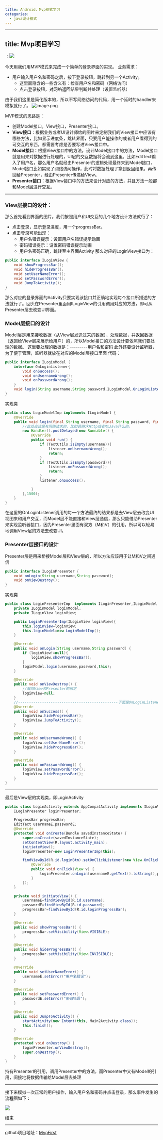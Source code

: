 ```yaml
---
title: Android，Mvp模式学习
categories:
  - java设计模式
---
```


---
title: Mvp项目学习
---

：![](http://upload-images.jianshu.io/upload_images/7177220-093073e0a91663a0.png?imageMogr2/auto-orient/strip%7CimageView2/2/w/300)

今天用我们用MVP模式来完成一个简单的登录界面的实现。
业务需求：
* 用户输入用户名和密码之后，按下登录按钮，跳转到另一个Activity。
	* 这里面隐含的一些含义有：检查用户名和密码（网络访问）
	* 点击登录按钮，对网络返回结果判断并处理（设置监听器）

由于我们这里是简化版本的，所以不写网络访问的代码，用一个延时的handler来模拟就行了。
![image.png](http://upload-images.jianshu.io/upload_images/7177220-d7a80cf13b6f5fe9.png?imageMogr2/auto-orient/strip%7CimageView2/2/w/300)

MVP模式的思路是：
* 创建Model接口，View接口，Presenter接口。
* **View接口**：根据业务或者UI设计师给的图片来定制我们的View接口中应该有哪些方法，比如显示进度条，跳转界面，只要用户能操作的或者用户看得到的可交互的东西，都需要考虑是否要写进View接口中。
* **Model接口**：根据View接口中的方法，设计Model接口中的方法，Model接口就是用来对数据进行处理的，UI层的交互数据将会流到这里，比如EditText输入了用户名，那么用户名就经由Presenter的逻辑处理最终来到Model接口，Model接口比如实现了网络访问操作，此时将数据处理了拿到返回结果，再传回给Presenter，经由Presenter传递给View。
* **Presenter接口**：根据View接口中的方法来设计对应的方法，并且方法一般都和Model层进行交互。

---
### View层接口的设计：
那么首先看到界面的图片，我们按照用户和UI交互的几个地方设计方法就行了：
* 点击登录，显示登录进度，用一个progressBar。
* 点击登录可能出现：
	* 用户名错误提示：设置用户名错误提示动画
	* 密码错误提示：设置密码错误提示动画
	* 用户名密码正确，跳转至主界面Activity
那么对应的LoginView接口为：
``` java
public interface ILoginView {
    void showProgressBar();
    void hideProgressBar();
    void setUserNameError();
    void setPasswordError();
    void JumpToActivity();
}
```
那么对应的登录界面的Activity只要实现该接口并正确地实现每个接口所描述的方法就行了。回头在Presenter里面用ILoginView的引用调用对应的方法，即可从Presenter层去改变UI界面。

### Model层接口的设计
Model层是用来接收数据（从View层发送过来的数据），处理数据，并返回数据（返回给View层来展示给用户）的，所以Model接口的方法设计要依照我们要处理的数据。
这里要处理的数据是：---------用户名和密码
此外还要设计监听器，为了便于管理，监听器就放在对应的Model层接口里面
代码：
```java
public interface ILoginModel {
    interface OnLoginListener{
        void onSuccess();
        void onUsernameWrong();
        void onPasswordWrong();
    }
    void login(String username,String password,ILoginModel.OnLoginListener listener);
}
```
实现类
``` java
public class LoginModelImp implements ILoginModel {
    @Override
    public void login(final String username, final String password, final OnLoginListener listener) {
        //此处应该是有网络请求的，比如调用OkHttp或者RxJava什么的。
        new Handler().postDelayed(new Runnable() {
            @Override
            public void run() {
                if (TextUtils.isEmpty(username)){
                    listener.onUsernameWrong();
                    return;
                }
                if (TextUtils.isEmpty(password)){
                    listener.onPasswordWrong();
                    return;
                }
                listener.onSuccess();

            }
        },1500);
    }
}
```
在这里的OnLoginListener调用的每一个方法最终的结果都是去View层去改变UI视图来和用户交互，而Model层不能直接和View层通信，那么只能借助Presenter来实现监听器接口，因为Presenter里面有双方（M和V）的引用，所以可以轻易地调用View层的方法去改变UI。
### Presenter层接口的设计
Presenter层是用来桥接Model层和View层的，所以方法应该用于让M和V之间通信
``` java
public interface ILoginPresenter {
    void onLogin(String username,String password);
    void onViewDestroy();
}
```
实现类
``` java
public class LoginPresenterImp  implements ILoginPresenter,ILoginModel.OnLoginListener{
    private ILoginModel loginModel;
    private ILoginView loginView;

    public LoginPresenterImp(ILoginView loginView){
        this.loginView=loginView;
        this.loginModel=new LoginModelImp();
    }

    @Override
    public void onLogin(String username,String password) {
        if (loginView!=null){
            loginView.showProgressBar();
        }
        loginModel.login(username,password,this);
    }

    @Override
    public void onViewDestroy() {
        //解除View和Presenter的绑定
        loginView=null;
    }
    //----------------------------------------------下面是OnLoginListener
    @Override
    public void onSuccess() {
        loginView.hideProgressBar();
        loginView.JumpToActivity();
    }

    @Override
    public void onUsernameWrong() {
        loginView.setUserNameError();
        loginView.hideProgressBar();
    }

    @Override
    public void onPasswordWrong() {
        loginView.setPasswordError();
        loginView.hideProgressBar();
    }
}
```
---
最后是View层的实现类，即LoginActivity
``` java
public class LoginActivity extends AppCompatActivity implements ILoginView{
    ILoginPresenter loginPresenter;

    ProgressBar progressBar;
    EditText usernameE,passwordE;
    @Override
    protected void onCreate(Bundle savedInstanceState) {
        super.onCreate(savedInstanceState);
        setContentView(R.layout.activity_main);
        initiateView();
        loginPresenter=new LoginPresenterImp(this);

        findViewById(R.id.loginBtn).setOnClickListener(new View.OnClickListener() {
            @Override
            public void onClick(View v) {
                loginPresenter.onLogin(usernameE.getText().toString(),passwordE.getText().toString());
            }
        });
    }

    private void initiateView() {
        usernameE=findViewById(R.id.username);
        passwordE=findViewById(R.id.password);
        progressBar=findViewById(R.id.loginProgressBar);
    }

    @Override
    public void showProgressBar() {
        progressBar.setVisibility(View.VISIBLE);
    }

    @Override
    public void hideProgressBar() {
        progressBar.setVisibility(View.INVISIBLE);
    }

    @Override
    public void setUserNameError() {
        usernameE.setError("用户名错误");
    }

    @Override
    public void setPasswordError() {
        passwordE.setError("密码错误");
    }

    @Override
    public void JumpToActivity() {
        startActivity(new Intent(this, Main2Activity.class));
        this.finish();
    }

    @Override
    protected void onDestroy() {
        loginPresenter.onViewDestroy();
        super.onDestroy();
    }
}
```
持有Presenter的引用，调用Presenter中的方法，而Presenter中又有Model的引用，间接地将数据传输给Model层去处理

---
接下来模拟一次正常的用户操作，输入用户名和密码并点击登录，那么事件发生的流程图如下：

![](http://upload-images.jianshu.io/upload_images/7177220-6046df2a6e861014.png?imageMogr2/auto-orient/strip%7CimageView2/2/w/1240)

结束

---
github项目地址：[MvpFirst](https://github.com/William619499149/MvpFirst/tree/master)
                                                                                                                                                                                                                                                                                                                                                                                                                                                                                                                                                                                                                                                                                                                                                                                                                                                                                                                                                                                                                                                                                                                                                                                                                                                                                                                                                                                                                                                                                                                                                                                                                                                                                                                                                                                                                                                                                                                                                                                                                                                                                                                                                                                                                                                                                                                                                                                                                                                                                                                                  